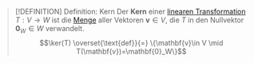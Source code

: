 > [!DEFINITION] Definition: Kern
> Der **Kern** einer [linearen Transformation](Lineare%20Transformation.md) $T: V\to W$ ist die [Menge](../../../Mengenlehre/Menge.md) aller Vektoren $\mathbf{v}\in V$, die $T$ in den Nullvektor $\mathbf{0}_W\in W$ verwandelt.
> $$\ker(T) \overset{\text{def}}{=} \{\mathbf{v}\in V \mid T(\mathbf{v})=\mathbf{0}_W\}$$